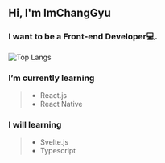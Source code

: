 ## Hi, I'm ImChangGyu

### I want to be a Front-end Developer💻.

![Top Langs](https://github-readme-stats.vercel.app/api/top-langs/?username=jadu20&layout=compact)
**<h3>I’m currently learning</h3>**

> - React.js
> - React Native

**<h3>I will learning</h3>**

> - Svelte.js
> - Typescript
